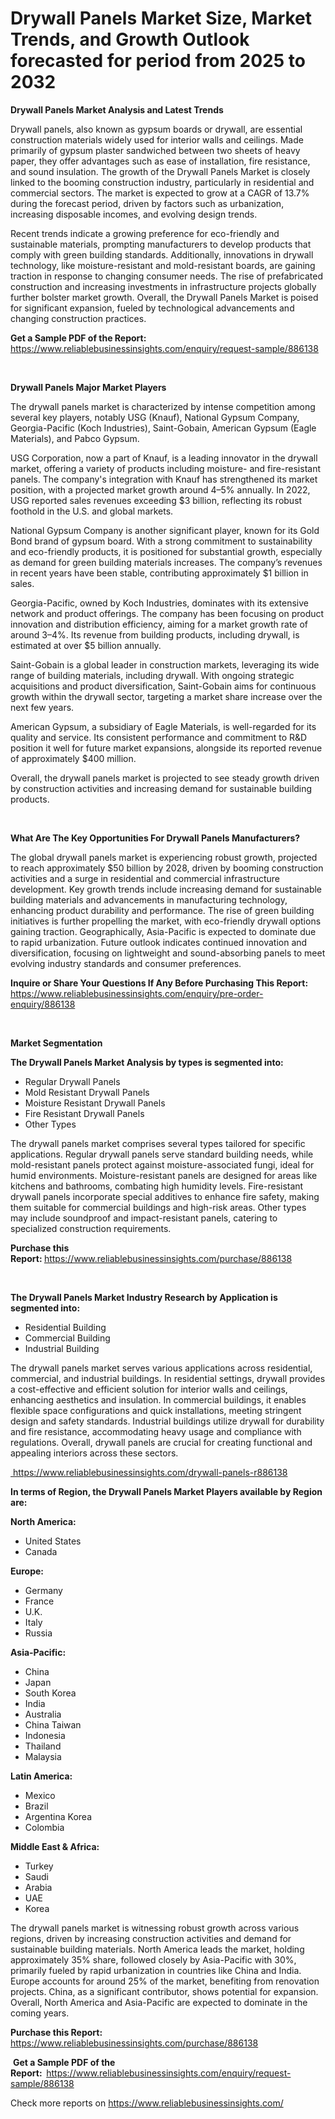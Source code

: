 <p><h1>Drywall Panels Market Size, Market Trends, and Growth Outlook forecasted for period from 2025 to 2032</h1></p><p><strong>Drywall Panels Market Analysis and Latest Trends</strong></p>
<p><p>Drywall panels, also known as gypsum boards or drywall, are essential construction materials widely used for interior walls and ceilings. Made primarily of gypsum plaster sandwiched between two sheets of heavy paper, they offer advantages such as ease of installation, fire resistance, and sound insulation. The growth of the Drywall Panels Market is closely linked to the booming construction industry, particularly in residential and commercial sectors. The market is expected to grow at a CAGR of 13.7% during the forecast period, driven by factors such as urbanization, increasing disposable incomes, and evolving design trends.</p><p>Recent trends indicate a growing preference for eco-friendly and sustainable materials, prompting manufacturers to develop products that comply with green building standards. Additionally, innovations in drywall technology, like moisture-resistant and mold-resistant boards, are gaining traction in response to changing consumer needs. The rise of prefabricated construction and increasing investments in infrastructure projects globally further bolster market growth. Overall, the Drywall Panels Market is poised for significant expansion, fueled by technological advancements and changing construction practices.</p></p>
<p><strong>Get a Sample PDF of the Report:&nbsp;</strong> <a href="https://www.reliablebusinessinsights.com/enquiry/request-sample/886138?utm_campaign=2924&utm_medium=2&utm_source=Github&utm_content=ia&utm_term=02042025&utm_id=drywall-panels">https://www.reliablebusinessinsights.com/enquiry/request-sample/886138</a></p>
<p>&nbsp;</p>
<p><strong>Drywall Panels Major Market Players</strong></p>
<p><p>The drywall panels market is characterized by intense competition among several key players, notably USG (Knauf), National Gypsum Company, Georgia-Pacific (Koch Industries), Saint-Gobain, American Gypsum (Eagle Materials), and Pabco Gypsum. </p><p>USG Corporation, now a part of Knauf, is a leading innovator in the drywall market, offering a variety of products including moisture- and fire-resistant panels. The company's integration with Knauf has strengthened its market position, with a projected market growth around 4–5% annually. In 2022, USG reported sales revenues exceeding $3 billion, reflecting its robust foothold in the U.S. and global markets.</p><p>National Gypsum Company is another significant player, known for its Gold Bond brand of gypsum board. With a strong commitment to sustainability and eco-friendly products, it is positioned for substantial growth, especially as demand for green building materials increases. The company’s revenues in recent years have been stable, contributing approximately $1 billion in sales.</p><p>Georgia-Pacific, owned by Koch Industries, dominates with its extensive network and product offerings. The company has been focusing on product innovation and distribution efficiency, aiming for a market growth rate of around 3–4%. Its revenue from building products, including drywall, is estimated at over $5 billion annually.</p><p>Saint-Gobain is a global leader in construction markets, leveraging its wide range of building materials, including drywall. With ongoing strategic acquisitions and product diversification, Saint-Gobain aims for continuous growth within the drywall sector, targeting a market share increase over the next few years.</p><p>American Gypsum, a subsidiary of Eagle Materials, is well-regarded for its quality and service. Its consistent performance and commitment to R&D position it well for future market expansions, alongside its reported revenue of approximately $400 million.</p><p>Overall, the drywall panels market is projected to see steady growth driven by construction activities and increasing demand for sustainable building products.</p></p>
<p>&nbsp;</p>
<p><strong>What Are The Key Opportunities For Drywall Panels Manufacturers?</strong></p>
<p><p>The global drywall panels market is experiencing robust growth, projected to reach approximately $50 billion by 2028, driven by booming construction activities and a surge in residential and commercial infrastructure development. Key growth trends include increasing demand for sustainable building materials and advancements in manufacturing technology, enhancing product durability and performance. The rise of green building initiatives is further propelling the market, with eco-friendly drywall options gaining traction. Geographically, Asia-Pacific is expected to dominate due to rapid urbanization. Future outlook indicates continued innovation and diversification, focusing on lightweight and sound-absorbing panels to meet evolving industry standards and consumer preferences.</p></p>
<p><strong>Inquire or Share Your Questions If Any Before Purchasing This Report:</strong> <a href="https://www.reliablebusinessinsights.com/enquiry/pre-order-enquiry/886138?utm_campaign=2924&utm_medium=2&utm_source=Github&utm_content=ia&utm_term=02042025&utm_id=drywall-panels">https://www.reliablebusinessinsights.com/enquiry/pre-order-enquiry/886138</a></p>
<p>&nbsp;</p>
<p><strong>Market Segmentation</strong></p>
<p><strong>The Drywall Panels Market Analysis by types is segmented into:</strong></p>
<p><ul><li>Regular Drywall Panels</li><li>Mold Resistant Drywall Panels</li><li>Moisture Resistant Drywall Panels</li><li>Fire Resistant Drywall Panels</li><li>Other Types</li></ul></p>
<p><p>The drywall panels market comprises several types tailored for specific applications. Regular drywall panels serve standard building needs, while mold-resistant panels protect against moisture-associated fungi, ideal for humid environments. Moisture-resistant panels are designed for areas like kitchens and bathrooms, combating high humidity levels. Fire-resistant drywall panels incorporate special additives to enhance fire safety, making them suitable for commercial buildings and high-risk areas. Other types may include soundproof and impact-resistant panels, catering to specialized construction requirements.</p></p>
<p><strong>Purchase this Report:&nbsp;</strong><a href="https://www.reliablebusinessinsights.com/purchase/886138?utm_campaign=2924&utm_medium=2&utm_source=Github&utm_content=ia&utm_term=02042025&utm_id=drywall-panels">https://www.reliablebusinessinsights.com/purchase/886138</a></p>
<p>&nbsp;</p>
<p><strong>The Drywall Panels Market Industry Research by Application is segmented into:</strong></p>
<p><ul><li>Residential Building</li><li>Commercial Building</li><li>Industrial Building</li></ul></p>
<p><p>The drywall panels market serves various applications across residential, commercial, and industrial buildings. In residential settings, drywall provides a cost-effective and efficient solution for interior walls and ceilings, enhancing aesthetics and insulation. In commercial buildings, it enables flexible space configurations and quick installations, meeting stringent design and safety standards. Industrial buildings utilize drywall for durability and fire resistance, accommodating heavy usage and compliance with regulations. Overall, drywall panels are crucial for creating functional and appealing interiors across these sectors.</p></p>
<p><a href="https://www.reliablebusinessinsights.com/drywall-panels-r886138?utm_campaign=2924&utm_medium=2&utm_source=Github&utm_content=ia&utm_term=02042025&utm_id=drywall-panels">&nbsp;https://www.reliablebusinessinsights.com/drywall-panels-r886138</a></p>
<p><strong>In terms of Region, the Drywall Panels Market Players available by Region are:</strong></p>
<p>
    <p> <strong> North America: </strong>
        <ul>
            <li>United States</li>
            <li>Canada</li>
        </ul>
        </p> 
    <p> <strong> Europe: </strong>
        <ul>
            <li>Germany</li>
            <li>France</li>
            <li>U.K.</li>
            <li>Italy</li>
            <li>Russia</li>
        </ul>
        </p> 
    <p> <strong> Asia-Pacific: </strong>
        <ul>
            <li>China</li>
            <li>Japan</li>
            <li>South Korea</li>
            <li>India</li>
            <li>Australia</li>
            <li>China Taiwan</li>
            <li>Indonesia</li>
            <li>Thailand</li>
            <li>Malaysia</li>
        </ul>
        </p> 
    <p> <strong> Latin America: </strong>
        <ul>
            <li>Mexico</li>
            <li>Brazil</li>
            <li>Argentina Korea</li>
            <li>Colombia</li>
        </ul>
        </p> 
    <p> <strong> Middle East & Africa: </strong>
        <ul>
            <li>Turkey</li>
            <li>Saudi</li>
            <li>Arabia</li>
            <li>UAE</li>
            <li>Korea</li>
        </ul>
    </p>
    </p>
<p><p>The drywall panels market is witnessing robust growth across various regions, driven by increasing construction activities and demand for sustainable building materials. North America leads the market, holding approximately 35% share, followed closely by Asia-Pacific with 30%, primarily fueled by rapid urbanization in countries like China and India. Europe accounts for around 25% of the market, benefiting from renovation projects. China, as a significant contributor, shows potential for expansion. Overall, North America and Asia-Pacific are expected to dominate in the coming years.</p></p>
<p><strong>Purchase this Report: </strong><a href="https://www.reliablebusinessinsights.com/purchase/886138?utm_campaign=2924&utm_medium=2&utm_source=Github&utm_content=ia&utm_term=02042025&utm_id=drywall-panels">https://www.reliablebusinessinsights.com/purchase/886138</a></p>
<p>&nbsp;<strong>Get a Sample PDF of the Report:&nbsp;&nbsp;</strong><a href="https://www.reliablebusinessinsights.com/enquiry/request-sample/886138?utm_campaign=2924&utm_medium=2&utm_source=Github&utm_content=ia&utm_term=02042025&utm_id=drywall-panels">https://www.reliablebusinessinsights.com/enquiry/request-sample/886138</a></p>
<p><strong></strong></p>
<p>Check more reports on <a href="https://www.reliablebusinessinsights.com/?utm_campaign=2924&utm_medium=2&utm_source=Github&utm_content=ia&utm_term=02042025&utm_id=drywall-panels">https://www.reliablebusinessinsights.com/</a></p>